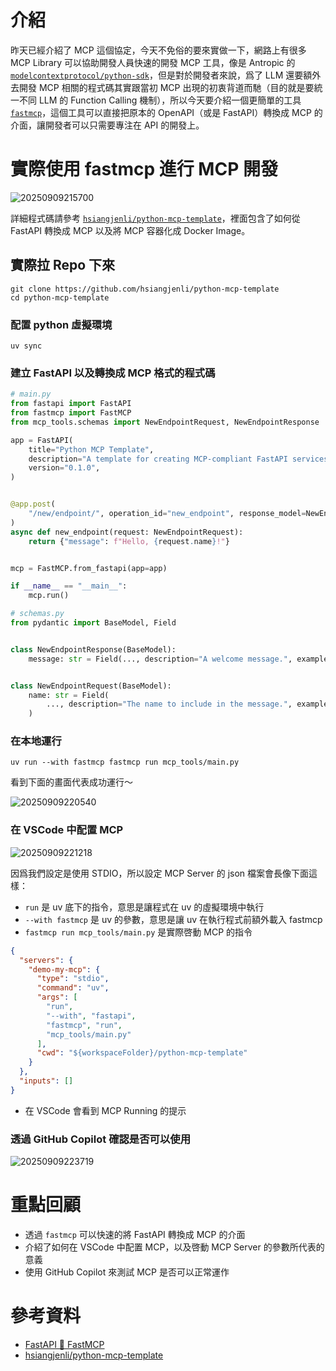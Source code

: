 # 介紹

昨天已經介紹了 MCP 這個協定，今天不免俗的要來實做一下，網路上有很多 MCP Library 可以協助開發人員快速的開發 MCP 工具，像是 Antropic 的 [`modelcontextprotocol/python-sdk`](https://github.com/modelcontextprotocol/python-sdk)，但是對於開發者來說，爲了 LLM 還要額外去開發 MCP 相關的程式碼其實跟當初 MCP 出現的初衷背道而馳（目的就是要統一不同 LLM 的 Function Calling 機制），所以今天要介紹一個更簡單的工具 [`fastmcp`](https://github.com/jlowin/fastmcp)，這個工具可以直接把原本的 OpenAPI（或是 FastAPI）轉換成 MCP 的介面，讓開發者可以只需要專注在 API 的開發上。

# 實際使用 fastmcp 進行 MCP 開發

![20250909215700](https://raw.githubusercontent.com/hsiangjenli/pic-bed/main/images/20250909215700.png)

詳細程式碼請參考 [`hsiangjenli/python-mcp-template`](https://github.com/hsiangjenli/python-mcp-template)，裡面包含了如何從 FastAPI 轉換成 MCP 以及將 MCP 容器化成 Docker Image。

## 實際拉 Repo 下來

```shell
git clone https://github.com/hsiangjenli/python-mcp-template
cd python-mcp-template
```

### 配置 python 虛擬環境

```shell
uv sync
```

### 建立 FastAPI 以及轉換成 MCP 格式的程式碼

```python
# main.py
from fastapi import FastAPI
from fastmcp import FastMCP
from mcp_tools.schemas import NewEndpointRequest, NewEndpointResponse

app = FastAPI(
    title="Python MCP Template",
    description="A template for creating MCP-compliant FastAPI services.",
    version="0.1.0",
)


@app.post(
    "/new/endpoint/", operation_id="new_endpoint", response_model=NewEndpointResponse
)
async def new_endpoint(request: NewEndpointRequest):
    return {"message": f"Hello, {request.name}!"}


mcp = FastMCP.from_fastapi(app=app)

if __name__ == "__main__":
    mcp.run()
```

```python
# schemas.py
from pydantic import BaseModel, Field


class NewEndpointResponse(BaseModel):
    message: str = Field(..., description="A welcome message.", example="Hello, world!")


class NewEndpointRequest(BaseModel):
    name: str = Field(
        ..., description="The name to include in the message.", example="developer"
    )
```

### 在本地運行

```shell
uv run --with fastmcp fastmcp run mcp_tools/main.py
```

看到下面的畫面代表成功運行～

![20250909220540](https://raw.githubusercontent.com/hsiangjenli/pic-bed/main/images/20250909220540.png)

### 在 VSCode 中配置 MCP

![20250909221218](https://raw.githubusercontent.com/hsiangjenli/pic-bed/main/images/20250909221218.png)

因爲我們設定是使用 STDIO，所以設定 MCP Server 的 json 檔案會長像下面這樣：

- `run` 是 uv 底下的指令，意思是讓程式在 uv 的虛擬環境中執行
- `--with fastmcp` 是 uv 的參數，意思是讓 uv 在執行程式前額外載入 fastmcp
- `fastmcp run mcp_tools/main.py` 是實際啓動 MCP 的指令

```json
{
  "servers": {
    "demo-my-mcp": {
      "type": "stdio",
      "command": "uv",
      "args": [
        "run",
        "--with", "fastapi",
        "fastmcp", "run",
        "mcp_tools/main.py"
      ],
      "cwd": "${workspaceFolder}/python-mcp-template"
    }
  },
  "inputs": []
}
```

- 在 VSCode 會看到 MCP Running 的提示

### 透過 GitHub Copilot 確認是否可以使用

![20250909223719](https://raw.githubusercontent.com/hsiangjenli/pic-bed/main/images/20250909223719.png)

# 重點回顧

- 透過 `fastmcp` 可以快速的將 FastAPI 轉換成 MCP 的介面
- 介紹了如何在 VSCode 中配置 MCP，以及啓動 MCP Server 的參數所代表的意義
- 使用 GitHub Copilot 來測試 MCP 是否可以正常運作

# 參考資料

- [FastAPI 🤝 FastMCP](https://gofastmcp.com/integrations/fastapi)
- [hsiangjenli/python-mcp-template](https://github.com/hsiangjenli/python-mcp-template)